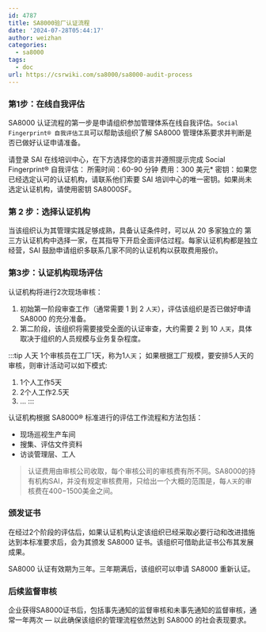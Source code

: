 ```yaml
---
id: 4787
title: SA8000验厂认证流程
date: '2024-07-28T05:44:17'
author: weizhan
categories:
  - sa8000
tags:
  - doc
url: https://csrwiki.com/sa8000/sa8000-audit-process
---
```


### 第1步：在线自我评估[](https://csrwiki.com/sa8000/sa8000-audit-process#%E7%AC%AC1%E6%AD%A5%EF%BC%9A%E5%9C%A8%E7%BA%BF%E8%87%AA%E6%88%91%E8%AF%84%E4%BC%B0)

SA8000 认证流程的第一步是申请组织参加管理体系在线自我评估。`Social Fingerprint® 自我评估工具`可以帮助该组织了解 SA8000 管理体系要求并判断是否已做好认证申请准备。

请登录 SAI 在线培训中心，在下方选择您的语言并遵照提示完成 Social Fingerprint® 自我评估： 所需时间：60-90 分钟 费用：300 美元\* 密钥：如果您已经选定认可的认证机构，请联系他们索要 SAI 培训中心的唯一密钥。如果尚未选定认证机构，请使用密钥 SA8000SF。

### 第 2 步：选择认证机构[](https://csrwiki.com/sa8000/sa8000-audit-process#%E7%AC%AC-2-%E6%AD%A5%EF%BC%9A%E9%80%89%E6%8B%A9%E8%AE%A4%E8%AF%81%E6%9C%BA%E6%9E%84)

当该组织认为其管理实践足够成熟，具备认证条件时，可以从 20 多家独立的 第三方认证机构中选择一家，在其指导下开启全面评估过程。每家认证机构都是独立经营，SAI 鼓励申请组织多联系几家不同的认证机构以获取费用报价。

### 第3步：认证机构现场评估[](https://csrwiki.com/sa8000/sa8000-audit-process#%E7%AC%AC3%E6%AD%A5%EF%BC%9A%E8%AE%A4%E8%AF%81%E6%9C%BA%E6%9E%84%E7%8E%B0%E5%9C%BA%E8%AF%84%E4%BC%B0)

认证机构将进行2次现场审核：

1. 初始第一阶段审查工作（通常需要 1 到 2 `人天`），评估该组织是否已做好申请 SA8000 的充分准备。
2. 第二阶段，该组织将需要接受全面的认证审查，大约需要 2 到 10 `人天`，具体取决于组织的人员规模与业务复杂程度。

:::tip 人天 1个审核员在工厂1天，称为1`人天`； 如果根据工厂规模，要安排5人天的审核，则审计活动可以如下模式:

1. 1个人工作5天
2. 2个人工作2.5天
3. … :::

认证机构根据 SA8000® 标准进行的评估工作流程和方法包括：

- 现场巡视生产车间
- 搜集、评估文件资料
- 访谈管理层、工人

> 认证费用由审核公司收取，每个审核公司的审核费有所不同。SA8000的持有机构SAI，并没有规定审核费用，只给出一个大概的范围是，每`人天`的审核费在400$-1500$美金之间。

### 颁发证书[](https://csrwiki.com/sa8000/sa8000-audit-process#%E9%A2%81%E5%8F%91%E8%AF%81%E4%B9%A6)

在经过2个阶段的评估后，如果认证机构认定该组织已经采取必要行动和改进措施达到本标准要求后，会为其颁发 SA8000 证书。该组织可借助此证书公布其发展成果。

SA8000 认证有效期为三年。三年期满后，该组织可以申请 SA8000 重新认证。

### 后续监督审核[](https://csrwiki.com/sa8000/sa8000-audit-process#%E5%90%8E%E7%BB%AD%E7%9B%91%E7%9D%A3%E5%AE%A1%E6%A0%B8)

企业获得SA8000证书后，包括事先通知的监督审核和未事先通知的监督审核，通常一年两次 — 以此确保该组织的管理流程依然达到 SA8000 的社会表现要求。
